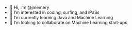 - 👋 Hi, I’m @jmemery
- 👀 I’m interested in coding, surfing, and iPaSs
- 🌱 I’m currently learning Java and Machine Learning
- 💞️ I’m looking to collaborate on Machine Learning start-ups

<!---
jmemery/jmemery is a ✨ special ✨ repository because its `README.md` (this file) appears on your GitHub profile.
You can click the Preview link to take a look at your changes.
--->

